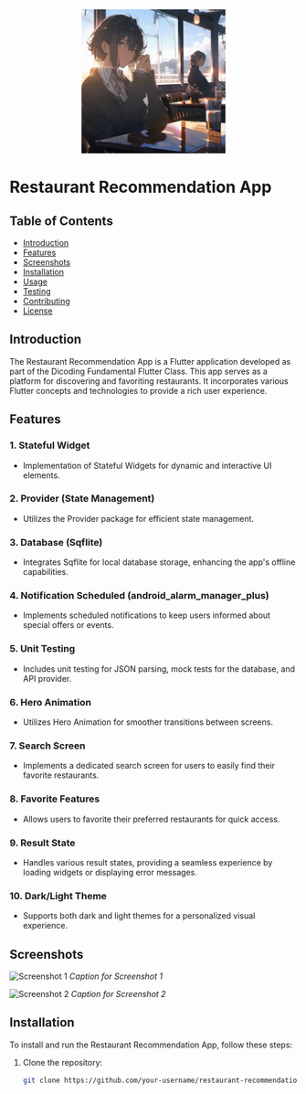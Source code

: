 <div align='center'>
   <img src='github_assets/img.png' width='50%'/>
</div>

# Restaurant Recommendation App

## Table of Contents
- [Introduction](#introduction)
- [Features](#features)
- [Screenshots](#screenshots)
- [Installation](#installation)
- [Usage](#usage)
- [Testing](#testing)
- [Contributing](#contributing)
- [License](#license)

## Introduction

The Restaurant Recommendation App is a Flutter application developed as part of the Dicoding Fundamental Flutter Class. This app serves as a platform for discovering and favoriting restaurants. It incorporates various Flutter concepts and technologies to provide a rich user experience.

## Features

### 1. Stateful Widget
- Implementation of Stateful Widgets for dynamic and interactive UI elements.

### 2. Provider (State Management)
- Utilizes the Provider package for efficient state management.

### 3. Database (Sqflite)
- Integrates Sqflite for local database storage, enhancing the app's offline capabilities.

### 4. Notification Scheduled (android_alarm_manager_plus)
- Implements scheduled notifications to keep users informed about special offers or events.

### 5. Unit Testing
- Includes unit testing for JSON parsing, mock tests for the database, and API provider.

### 6. Hero Animation
- Utilizes Hero Animation for smoother transitions between screens.

### 7. Search Screen
- Implements a dedicated search screen for users to easily find their favorite restaurants.

### 8. Favorite Features
- Allows users to favorite their preferred restaurants for quick access.

### 9. Result State
- Handles various result states, providing a seamless experience by loading widgets or displaying error messages.

### 10. Dark/Light Theme
- Supports both dark and light themes for a personalized visual experience.

## Screenshots

![Screenshot 1](link/to/screenshot1.png)
*Caption for Screenshot 1*

![Screenshot 2](link/to/screenshot2.png)
*Caption for Screenshot 2*

## Installation

To install and run the Restaurant Recommendation App, follow these steps:

1. Clone the repository:
   ```bash
   git clone https://github.com/your-username/restaurant-recommendation-app.git
